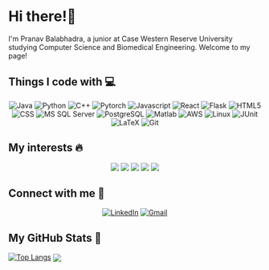 # Hi there!👋
I'm Pranav Balabhadra, a junior at Case Western Reserve University studying Computer Science and Biomedical Engineering. 
Welcome to my page!

<!--
**pxb408/pxb408** is a ✨ _special_ ✨ repository because its `README.md` (this file) appears on your GitHub profile.

Here are some ideas to get you started:

- 🔭 I’m currently working on ...
- 🌱 I’m currently learning ...
- 👯 I’m looking to collaborate on ...
- 🤔 I’m looking for help with ...
- 💬 Ask me about ...
- 📫 How to reach me: ...
- 😄 Pronouns: ...
- ⚡ Fun fact: ...
-->

## Things I code with 💻
<p align="center">
<img alt="Java" src="https://img.shields.io/badge/-Java-509EE3?style=flat-square&" />
<img alt="Python" src="https://img.shields.io/badge/-Python-3776AB?style=flat-square&logo=python&logoColor=white" />
<img alt="C++" src="https://img.shields.io/badge/-C%2B%2B-00599C?style=flat-square&logo=c%2B%2B&logoColor=white" />
<img alt="Pytorch" src="https://img.shields.io/badge/-Pytorch-EE4C2C?style=flat-square&logo=pytorch&logoColor=white" />
<img alt="Javascript" src="https://img.shields.io/badge/-Javascript-F7DF1E?style=flat-square&logo=javascript&logoColor=white" />
<img alt="React" src="https://img.shields.io/badge/-React-45B8D8?style=flat-square&logo=react&logoColor=white" />
<img alt="Flask" src="https://img.shields.io/badge/-Flask-000000?style=flat-square&logo=flask&logoColor=white"" />
<img alt="HTML5" src="https://img.shields.io/badge/-HTML5-E34F26?style=flat-square&logo=html5&logoColor=white" />
<img alt="CSS" src="https://img.shields.io/badge/-CSS-1572B6?style=flat-square&logo=css3&logoColor=white" />
<img alt="MS SQL Server" src="https://img.shields.io/badge/-Microsoft%20SQL%20Server-CC2927?style=flat square&logo=microsoftsqlserver&logoColor=white" />
<img alt="PostgreSQL" src="https://img.shields.io/badge/-PostgreSQL-4169E1?style=flat-square&logo=postgresql&logoColor=white" />
<img alt="Matlab" src="https://img.shields.io/badge/-Matlab-FC6D26?style=flat-square" />
<img alt="AWS" src="https://img.shields.io/badge/-AWS-232F3E?style=flat-square&logo=amazonaws&logoColor=white"" />
<img alt="Linux" src="https://img.shields.io/badge/-Linux-FCC624?style=flat-square&logo=linux&logoColor=white"" />
<img alt="JUnit" src="https://img.shields.io/badge/-JUnit-25A162?style=flat-square&logo=junit5&logoColor=white"" />
<img alt="LaTeX" src="https://img.shields.io/badge/-LaTeX-008080?style=flat-square&logo=latex&logoColor=white"" />
<img alt="Git" src="https://img.shields.io/badge/-Git-F05032?style=flat-square&logo=git&logoColor=white"" />
</p>

## My interests 🔥
<p align="center">
<img src="https://img.shields.io/badge/Machine Learning-green"> <img src="https://img.shields.io/badge/Artificial Intelligence-red"> <img src="https://img.shields.io/badge/Computer Vision-magenta"> <img src="https://img.shields.io/badge/Data Visualization-brown"> <img src="https://img.shields.io/badge/Image Processing-darkgreen">
</p>

## Connect with me 👯
<p align="center">
<a href="https://www.linkedin.com/in/pranav-balabhadra" target="_blank"><img alt="LinkedIn" src="https://img.shields.io/badge/linkedin-%230077B5.svg?&style=for-the-badge&logo=linkedin&logoColor=white" /></a>
<a href=mailto:pxb408@case.edu target="_blank"><img alt="Gmail" src="https://img.shields.io/badge/gmail-D14836.svg?&style=for-the-badge&logo=gmail&logoColor=white" /></a>
</p>

## My GitHub Stats 🥇
[![Top Langs](https://github-readme-stats.vercel.app/api/top-langs/?username=pranavbala3&theme=radical)](https://github.com/anuraghazra/github-readme-stats)
<img align=center src="https://github-readme-stats.vercel.app/api?username=pranavbala3&show_icons=true&theme=radical">
